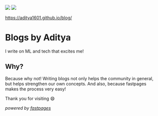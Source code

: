 ![](https://github.com/aditya1601/fastpages_blog/workflows/CI/badge.svg) 
![](https://github.com/aditya1601/fastpages_blog/workflows/GH-Pages%20Status/badge.svg) 

https://aditya1601.github.io/blog/

# Blogs by Aditya
I write on ML and tech that excites me!


## Why?

Because why not!
Writing blogs not only helps the community in general, but helps strengthen our own concepts. And also, because fastpages makes the process very easy!

Thank you for visiting :smile:

_powered by [fastpages](https://github.com/fastai/fastpages)_
